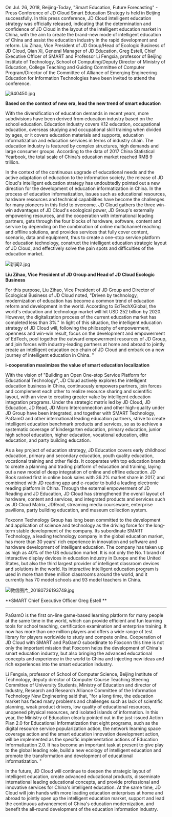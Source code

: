 On Jul. 26, 2018, Beijing-Today, "Smart Education, Future Forecasting" - Press Conference of JD Cloud Smart Education Strategy is held in Beijing successfully. In this press conference, JD Cloud intelligent education strategy was officially released, indicating that the determination and confidence of JD Cloud in the layout of the intelligent education market in China, with the aim to create the brand-new mode of intelligent education of China and assist the education industry in the rapid development and reform. Liu Zihao, Vice President of JD Group/Head of Ecologic Business of JD Cloud, Qian Xi, General Manager of JD Education, Greg Estell, Chief Executive Officer of SMART and Professor Li Fengxia, professor of Beijing Institute of Technology,  School of Computing/Deputy Director of Ministry of Education, College Teaching and Guiding Committee of Computer Program/Director of the Committee of Alliance of Emerging Engineering Education for Information Technologies have been invited to attend the conference.

![640450.jpg]()

**Based on the context of new era, lead the  new trend of smart education**

With the diversification of education demands in recent years, more subdivisions have been derived from education industry based on the school education. Education industry covers K12 education, occupational education, overseas studying and occupational skill training when divided by ages, or it covers education materials and supports, education informatization and education services in terms of industry chain. The education industry is featured by complex structures, high demands and large consumer groups. According to the data of 2017 China Statistical Yearbook, the total scale of China's education market reached RMB 9 trillion.

In the context of the continuous upgrade of educational needs and the active adaptation of education to the information society, the release of JD Cloud's intelligent education strategy has undoubtedly pointed out a new direction for the development of education informatization in China. In the process of education informatization, issues such as educational resources, hardware resources and technical capabilities have become the challenges for many pioneers in this field to overcome. JD Cloud gathers the three win-win advantages of JD Cloud's ecological power, JD Group's externally empowering resources, and the cooperation with international leading partners, gets through the four blocks of hardware, software, content and service by depending on the combination of online multichannel reaching and offline solutions, and provides services that fully cover content, scenario, data and equipment, thus to create a one-stop service platform for education technology, construct the intelligent education strategic layout of JD Cloud, and effectively solve the pain spots and difficulties of the education market.

![新闻2.jpg]()

**Liu Zihao, Vice President of JD Group and Head of JD Cloud Ecologic Business**

For this purpose, Liu Zihao, Vice President of JD Group and Director of Ecological Business of JD Cloud noted, "Driven by technology, modernization of education has become a common trend of education reform and development in the world. According to EdTechXGlobal, the world's education and technology market will hit USD 252 billion by 2020. However, the digitalization process of the current education market has completed less than 3%." In light of this situation, the intelligent education strategy of JD Cloud will, following the philosophy of empowerment, openness and win-win result, focus on the development and empowerment of EdTech, pool together the outward empowerment resources of JD Group, and join forces with industry-leading partners at home and abroad to jointly create an intelligent education eco chain of JD Cloud and embark on a new journey of intelligent education in China. "

**i-cooperation maximizes the value of smart education localization**

With the vision of "Building an Open One-stop Service Platform for Educational Technology", JD Cloud actively explores the intelligent education business in China, continuously empowers partners, join forces and complement each other to realize resource sharing and scientific layout, with an view to creating greater value by intelligent education integration programs. Under the strategic matrix led by JD Cloud, JD Education, JD Read, JD Micro Interconnection and other high-quality under JD Group have been integrated, and together with SMART Technology, PaGamO and other international leading education partners, strive to create intelligent education benchmark products and services, so as to achieve a systematic coverage of kindergarten education, primary education, junior high school education, higher education, vocational education, elite education, and party building education.

As a key project of education strategy, JD Education covers early childhood education, primary and secondary education, youth quality education, vocational training and other fields. It cooperates with top education brands to create a planning and trading platform of education and training, laying out a new model of deep integration of online and offline education. JD Book ranked first in online book sales with 36.2% market share in 2017, and combined with JD reading app and e-reader to build a leading electronic reading platform in China. Through the external empowerment of JD Reading and JD Education, JD Cloud has strengthened the overall layout of hardware, content and services, and integrated products and services such as JD Cloud Matrix, JDRead, streaming media courseware, enterprise pavilions, party building education, and museum collection system.

Foxconn Technology Group has long been committed to the development and application of science and technology as the driving force for the long-term stable development of the company. Its subordinate SMART Technology, a leading technology company in the global education market, has more than 30 years' rich experience in innovation and software and hardware development of intelligent education. The company has taken up as high as 40% of the US education market. It is not only the No. 1 brand of interactive display devices in education industry in Europe and the United States, but also the third largest provider of intelligent classroom devices and solutions in the world. Its interactive intelligent education program is used in more than three million classrooms around the world, and it currently has 70 model schools and 93 model teachers in China.

![微信图片_20180726193749.jpg]()

**SMART Chief Executive Officer Greg Estell **

****

PaGamO is the first on-line game-based learning platform for many people at the same time in the world, which can provide efficient and fun learning tools for school teaching, certification examination and enterprise training. It now has more than one million players and offers a wide range of test library for players worldwide to study and compete online. Cooperation of JD Cloud with SMART and PaGamO subordinate to Foxconn this time is not only the important mission that Foxconn helps the development of China's smart education industry, but also bringing the advanced educational concepts and experience in the world to China and injecting new ideas and rich experiences into the smart education industry.

Li Fengxia, professor of School of Computer Science, Beijing Institute of Technology, deputy director of Computer Course Teaching Steering Committee of University Students, Ministry of Education and director of Industry, Research and Research Alliance Committee of the Information Technology New Engineering said that, "for a long time, the education market has faced many problems and challenges such as lack of scientific planning, weak product drivers, low quality of educational resources, unopened physical resources, and isolated islands of information. In this year, the Ministry of Education clearly pointed out in the just-issued Action Plan 2.0 for Educational Informatization that eight programs, such as the digital resource service popularization action, the network learning space coverage action and the smart education innovation development action, will be implemented as the specific implementation actions of Education Informatization 2.0. It has become an important task at present to give play to the global leading role, build a new ecology of intelligent education and promote the transformation and development of educational informatization. "

In the future, JD Cloud will continue to deepen the strategic layout of intelligent education, create advanced educational products, disseminate international leading educational concepts, and provide professional and innovative services for China's intelligent education. At the same time, JD Cloud will join hands with more leading education enterprises at home and abroad to jointly open up the intelligent education market, support and lead the continuous advancement of China's education modernization, and benefit the all-round development of the education information industry.